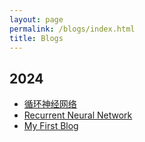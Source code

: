 ```yaml
---
layout: page
permalink: /blogs/index.html
title: Blogs
---
```


## 2024

- [循环神经网络](https://chia202.github.io/blogs/PDF/2024-09-05-RNN-zh.pdf)
- [Recurrent Neural Network](https://chia202.github.io/blogs/PDF/2024-09-05-RNN-en.pdf)
- [My First Blog](https://chia202.github.io/blogs/PDF/2024-08-04-my-first-blog.pdf)
